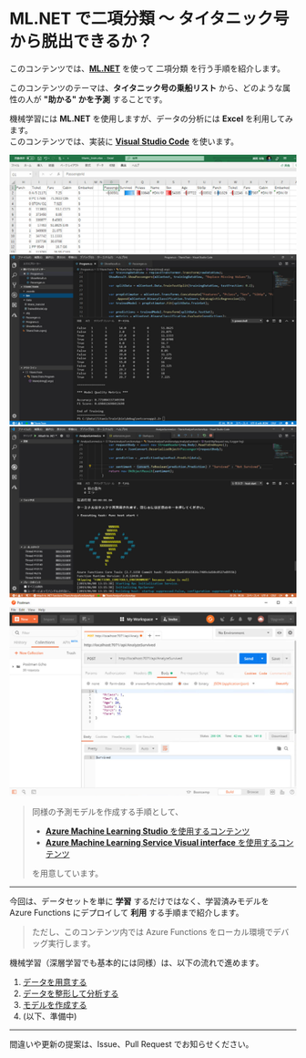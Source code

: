 # ML.NET で二項分類 ～ タイタニック号から脱出できるか？

このコンテンツでは、[**ML.NET**](https://docs.microsoft.com/ja-jp/dotnet/machine-learning/) を使って 二項分類 を行う手順を紹介します。

このコンテンツのテーマは、**タイタニック号の乗船リスト** から、どのような属性の人が **"助かる" かを予測** することです。

機械学習には **ML.NET** を使用しますが、データの分析には **Excel** を利用してみます。  
このコンテンツでは、実装に [**Visual Studio Code**]([https://](https://code.visualstudio.com/)) を使います。

![Data Analyze with Excel](./images/analyze_with_excel.jpg)
![Train with VSCode](./images/train_with_vscode.jpg)
![Predict with Functions on VSCode](./images/predict_with_functions_on_vscode.jpg)
![Predict with Azure Functions on VSCode](./images/request_from_postman.jpg)

> 同様の予測モデルを作成する手順として、
>
> - [**Azure Machine Learning Studio** を使用するコンテンツ](https://github.com/seosoft/Titanic_MachineLearningStudio)
> - [**Azure Machine Learning Service Visual interface** を使用するコンテンツ](https://github.com/seosoft/Titanic_MLServiceVisualInterface)
>
> を用意しています。

---

今回は、データセットを単に **学習** するだけではなく、学習済みモデルを　Azure Functions にデプロイして **利用** する手順まで紹介します。

> ただし、このコンテンツ内では Azure Functions をローカル環境でデバッグ実行します。

機械学習（深層学習でも基本的には同様）は、以下の流れで進めます。

1. [データを用意する](./01_preparedata.md)
2. [データを整形して分析する](./02_dataanalyze.md)
3. [モデルを作成する](03_createmodel.md)
4. (以下、準備中)

---

間違いや更新の提案は、Issue、Pull Request でお知らせください。
